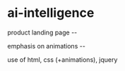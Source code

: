 # ai-intelligence
product landing page --

emphasis on animations --

use of html, css (+animations), jquery
